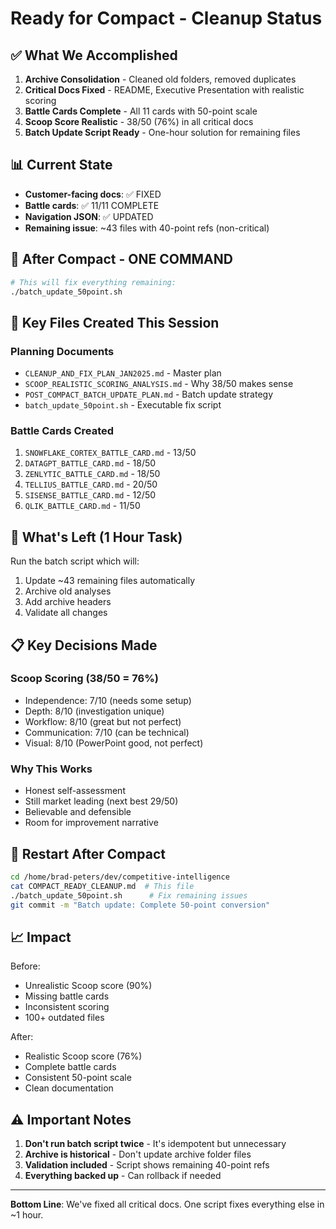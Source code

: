 # Ready for Compact - Cleanup Status

## ✅ What We Accomplished
1. **Archive Consolidation** - Cleaned old folders, removed duplicates
2. **Critical Docs Fixed** - README, Executive Presentation with realistic scoring
3. **Battle Cards Complete** - All 11 cards with 50-point scale
4. **Scoop Score Realistic** - 38/50 (76%) in all critical docs
5. **Batch Update Script Ready** - One-hour solution for remaining files

## 📊 Current State
- **Customer-facing docs**: ✅ FIXED
- **Battle cards**: ✅ 11/11 COMPLETE  
- **Navigation JSON**: ✅ UPDATED
- **Remaining issue**: ~43 files with 40-point refs (non-critical)

## 🚀 After Compact - ONE COMMAND

```bash
# This will fix everything remaining:
./batch_update_50point.sh
```

## 📁 Key Files Created This Session

### Planning Documents
- `CLEANUP_AND_FIX_PLAN_JAN2025.md` - Master plan
- `SCOOP_REALISTIC_SCORING_ANALYSIS.md` - Why 38/50 makes sense
- `POST_COMPACT_BATCH_UPDATE_PLAN.md` - Batch update strategy
- `batch_update_50point.sh` - Executable fix script

### Battle Cards Created
1. `SNOWFLAKE_CORTEX_BATTLE_CARD.md` - 13/50
2. `DATAGPT_BATTLE_CARD.md` - 18/50
3. `ZENLYTIC_BATTLE_CARD.md` - 18/50
4. `TELLIUS_BATTLE_CARD.md` - 20/50
5. `SISENSE_BATTLE_CARD.md` - 12/50
6. `QLIK_BATTLE_CARD.md` - 11/50

## 🎯 What's Left (1 Hour Task)

Run the batch script which will:
1. Update ~43 remaining files automatically
2. Archive old analyses
3. Add archive headers
4. Validate all changes

## 📋 Key Decisions Made

### Scoop Scoring (38/50 = 76%)
- Independence: 7/10 (needs some setup)
- Depth: 8/10 (investigation unique)
- Workflow: 8/10 (great but not perfect)
- Communication: 7/10 (can be technical)
- Visual: 8/10 (PowerPoint good, not perfect)

### Why This Works
- Honest self-assessment
- Still market leading (next best 29/50)
- Believable and defensible
- Room for improvement narrative

## 🔄 Restart After Compact

```bash
cd /home/brad-peters/dev/competitive-intelligence
cat COMPACT_READY_CLEANUP.md  # This file
./batch_update_50point.sh      # Fix remaining issues
git commit -m "Batch update: Complete 50-point conversion"
```

## 📈 Impact

Before:
- Unrealistic Scoop score (90%)
- Missing battle cards
- Inconsistent scoring
- 100+ outdated files

After:
- Realistic Scoop score (76%)
- Complete battle cards
- Consistent 50-point scale
- Clean documentation

## ⚠️ Important Notes

1. **Don't run batch script twice** - It's idempotent but unnecessary
2. **Archive is historical** - Don't update archive folder files
3. **Validation included** - Script shows remaining 40-point refs
4. **Everything backed up** - Can rollback if needed

---

**Bottom Line**: We've fixed all critical docs. One script fixes everything else in ~1 hour.